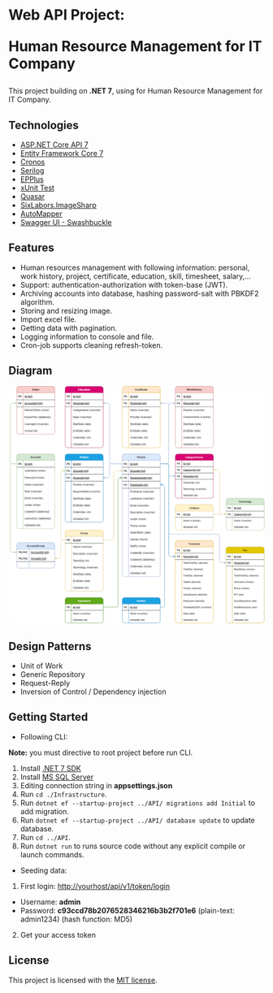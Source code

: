 ﻿# Web API Project:<p/>Human Resource Management for IT Company

This project building on **.NET 7**, using for Human Resource Management for IT Company.

## Technologies

* [ASP.NET Core API 7](https://learn.microsoft.com/en-us/aspnet/core/release-notes/aspnetcore-7.0)
* [Entity Framework Core 7](https://docs.microsoft.com/en-us/ef/core/)
* [Cronos](https://github.com/HangfireIO/Cronos)
* [Serilog](https://serilog.net/)
* [EPPlus](https://github.com/EPPlusSoftware/EPPlus)
* [xUnit Test](https://xunit.net/)
* [Quasar](https://quasar.dev/)
* [SixLabors.ImageSharp](https://docs.sixlabors.com/index.html)
* [AutoMapper](https://automapper.org/)
* [Swagger UI - Swashbuckle](https://github.com/domaindrivendev/Swashbuckle.AspNetCore)

## Features
* Human resources management with following information: personal, work history, project, certificate, education, skill, timesheet, salary,...
* Support: authentication-authorization with token-base (JWT).
* Archiving accounts into database, hashing password-salt with PBKDF2 algorithm.
* Storing and resizing image.
* Import excel file.
* Getting data with pagination.
* Logging information to console and file.
* Cron-job supports cleaning refresh-token.

## Diagram

![](/Docs/diagram.png)

## Design Patterns

* Unit of Work
* Generic Repository
* Request-Reply
* Inversion of Control / Dependency injection

## Getting Started

* Following CLI:

**Note:** you must directive to root project before run CLI.
1. Install [.NET 7 SDK](https://dotnet.microsoft.com/en-us/download)
2. Install [MS SQL Server](https://www.microsoft.com/en-us/sql-server/sql-server-downloads)
3. Editing connection string in **appsettings.json**
4. Run `cd ./Infrastructure`.
5. Run `dotnet ef --startup-project ../API/ migrations add Initial` to add migration.
6. Run `dotnet ef --startup-project ../API/ database update` to update database.
7. Run `cd ../API`.
8. Run `dotnet run` to runs source code without any explicit compile or launch commands.

* Seeding data: 

1. First login: [http://yourhost/api/v1/token/login]()
 + Username: **admin**
 + Password: **c93ccd78b2076528346216b3b2f701e6** (plain-text: admin1234) (hash function: MD5)
2. Get your access token

## License

This project is licensed with the [MIT license](LICENSE).